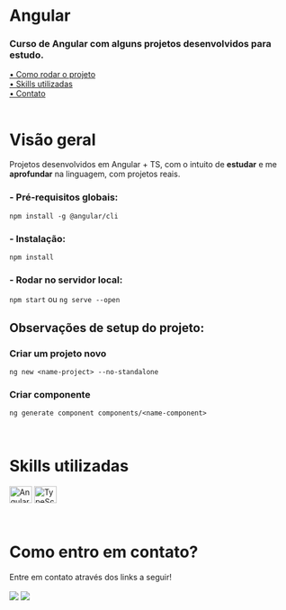 # Angular

### Curso de Angular com alguns projetos desenvolvidos para estudo.

[• Como rodar o projeto](#start)<br>
[• Skills utilizadas](#leng)<br>
[• Contato](#contato)<br>
<br>

# Visão geral

Projetos desenvolvidos em Angular + TS, com o intuito de **estudar** e me **aprofundar** na linguagem, com projetos reais.
<br>

<p id="start"></p>

### - Pré-requisitos globais:

`npm install -g @angular/cli`

### - Instalação:

`npm install`

### - Rodar no servidor local:

`npm start` ou `ng serve --open`

## Observações de setup do projeto:

### Criar um projeto novo 

`ng new <name-project> --no-standalone`

### Criar componente

`ng generate component components/<name-component>`

<br>

<p id="leng"></p>

# Skills utilizadas

<p>
  <img align="center" title="Angular" height="30" width="40" src="https://cdn.jsdelivr.net/gh/devicons/devicon/icons/angular/angular-original.svg">
  <img align="center" title="TypeScript" height="30" width="40" src="https://cdn.jsdelivr.net/gh/devicons/devicon/icons/typescript/typescript-original.svg">
</p>

<br>

<p id="contato"></p>

# Como entro em contato?

Entre em contato através dos links a seguir!
<br>
<br>
<a href="https://www.linkedin.com/in/mateusalvesds/" target="_blank"><img src="https://img.shields.io/badge/-LinkedIn-%230077B5?style=for-the-badge&logo=linkedin&logoColor=white" target="_blank"></a>
<a href = "mailto:contatomateusalves@hotmail.com"><img src="https://img.shields.io/badge/Microsoft_Outlook-0078D4?style=for-the-badge&logo=microsoft-outlook&logoColor=white" target="_blank"></a>
</p>
<br>
<br>
<br>
